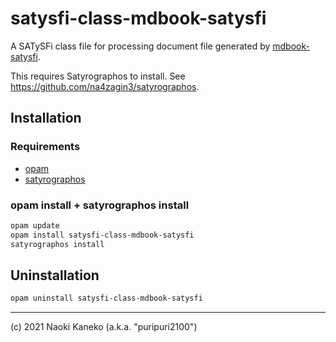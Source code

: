 # satysfi-class-mdbook-satysfi

A SATySFi class file for processing document file generated by [mdbook-satysfi](https://github.com/puripuri2100/mdbook-satysfi).

This requires Satyrographos to install. See https://github.com/na4zagin3/satyrographos.


## Installation


### Requirements

- [opam](https://opam.ocaml.org/doc/Install.html)
- [satyrographos](https://github.com/na4zagin3/satyrographos)

### opam install + satyrographos install

```sh
opam update
opam install satysfi-class-mdbook-satysfi
satyrographos install
```

## Uninstallation

```sh
opam uninstall satysfi-class-mdbook-satysfi
```

---

(c) 2021 Naoki Kaneko (a.k.a. "puripuri2100")
